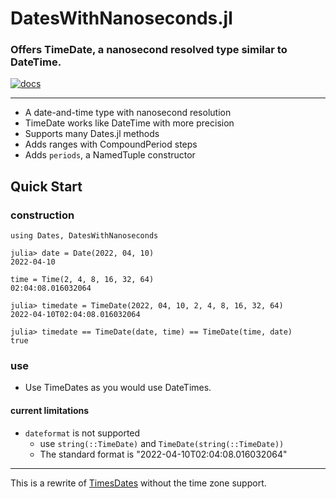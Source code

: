 # DatesWithNanoseconds.jl

### Offers TimeDate, a nanosecond resolved type similar to DateTime.

[![docs](https://img.shields.io/badge/docs-dev-blue.svg)](https://jeffreysarnoff.github.io/DatesWithNanoseconds.jl/dev/)

----

* A date-and-time type with nanosecond resolution
* TimeDate works like DateTime with more precision
* Supports many Dates.jl methods
* Adds ranges with CompoundPeriod steps
* Adds `periods`, a NamedTuple constructor

## Quick Start

### construction
```
using Dates, DatesWithNanoseconds

julia> date = Date(2022, 04, 10)
2022-04-10

time = Time(2, 4, 8, 16, 32, 64)
02:04:08.016032064

julia> timedate = TimeDate(2022, 04, 10, 2, 4, 8, 16, 32, 64)
2022-04-10T02:04:08.016032064

julia> timedate == TimeDate(date, time) == TimeDate(time, date)
true
```

### use

- Use TimeDates as you would use DateTimes.

#### current limitations

- `dateformat` is not supported
    - use `string(::TimeDate)` and `TimeDate(string(::TimeDate))`
    - The standard format is "2022-04-10T02:04:08.016032064"
  
----

This is a rewrite of [TimesDates](https://github.com/JeffreySarnoff/TimesDates.jl) without the time zone support.

